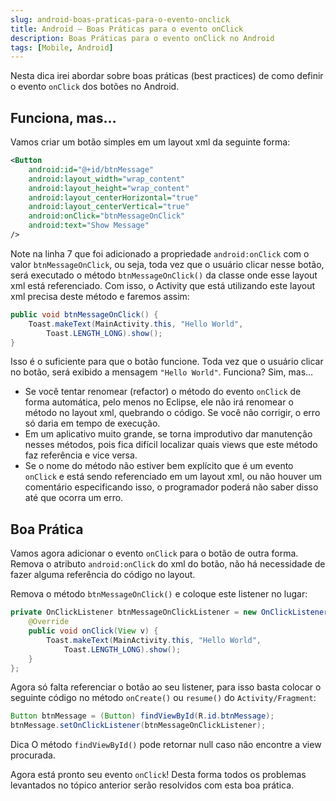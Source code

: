 ```yaml
---
slug: android-boas-praticas-para-o-evento-onclick
title: Android – Boas Práticas para o evento onClick
description: Boas Práticas para o evento onClick no Android
tags: [Mobile, Android]
---
```


Nesta dica irei abordar sobre boas práticas (best practices) de como definir o evento `onClick` dos botões no Android.

<!--truncate-->

## Funciona, mas…

Vamos criar um botão simples em um layout xml da seguinte forma:

```xml
<Button
    android:id="@+id/btnMessage"
    android:layout_width="wrap_content"
    android:layout_height="wrap_content"
    android:layout_centerHorizontal="true"
    android:layout_centerVertical="true"
    android:onClick="btnMessageOnClick"
    android:text="Show Message"
/>
```

Note na linha 7 que foi adicionado a propriedade `android:onClick` com o valor `btnMessageOnClick`, ou seja, toda vez que o usuário clicar nesse botão, será executado o método `btnMessageOnClick()` da classe onde esse layout xml está referenciado. Com isso, o Activity que está utilizando este layout xml precisa deste método e faremos assim:

```java
public void btnMessageOnClick() {
    Toast.makeText(MainActivity.this, "Hello World", 
        Toast.LENGTH_LONG).show();
}
```

Isso é o suficiente para que o botão funcione. Toda vez que o usuário clicar no botão, será exibido a mensagem `"Hello World"`. Funciona? Sim, mas…

- Se você tentar renomear (refactor) o método do evento `onClick` de forma automática, pelo menos no Eclipse, ele não irá renomear o método no layout xml, quebrando o código. Se você não corrigir, o erro só daria em tempo de execução.
- Em um aplicativo muito grande, se torna improdutivo dar manutenção nesses métodos, pois fica difícil localizar quais views que este método faz referência e vice versa.
- Se o nome do método não estiver bem explícito que é um evento `onClick` e está sendo referenciado em um layout xml, ou não houver um comentário especificando isso, o programador poderá não saber disso até que ocorra um erro.

## Boa Prática

Vamos agora adicionar o evento `onClick` para o botão de outra forma. Remova o atributo `android:onClick` do xml do botão, não há necessidade de fazer alguma referência do código no layout.

Remova o método `btnMessageOnClick()` e coloque este listener no lugar:

```java
private OnClickListener btnMessageOnClickListener = new OnClickListener() {
    @Override
    public void onClick(View v) {
        Toast.makeText(MainActivity.this, "Hello World", 
            Toast.LENGTH_LONG).show();
    }
};
```

Agora só falta referenciar o botão ao seu listener, para isso basta colocar o seguinte código no método `onCreate()` ou `resume()` do `Activity/Fragment`:

```java
Button btnMessage = (Button) findViewById(R.id.btnMessage);
btnMessage.setOnClickListener(btnMessageOnClickListener);
```

Dica O método `findViewById()` pode retornar null caso não encontre a view procurada.

Agora está pronto seu evento `onClick`! Desta forma todos os problemas levantados no tópico anterior serão resolvidos com esta boa prática.

